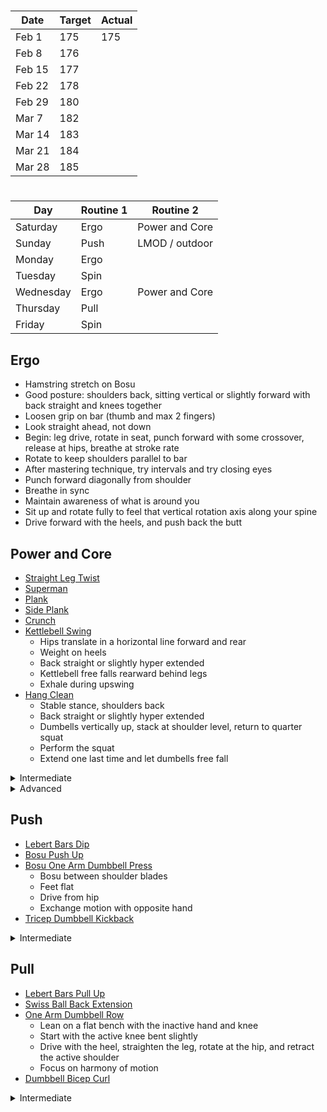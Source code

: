 #
Date | Target | Actual
--- | --- | ---
Feb 1 | 175 | 175
Feb 8 | 176 |
Feb 15 | 177 |
Feb 22 | 178 |
Feb 29 | 180 |
Mar 7 | 182 |
Mar 14 | 183 |
Mar 21 | 184 |
Mar 28 | 185 |
#
Day | Routine 1 | Routine 2
--- | --- | ---
Saturday | Ergo | Power and Core
Sunday | Push | LMOD / outdoor
Monday | Ergo
Tuesday | Spin
Wednesday | Ergo | Power and Core
Thursday | Pull
Friday | Spin

## Ergo
- Hamstring stretch on Bosu
- Good posture: shoulders back, sitting vertical or slightly forward with back straight and knees together
- Loosen grip on bar (thumb and max 2 fingers)
- Look straight ahead, not down
- Begin: leg drive, rotate in seat, punch forward with some crossover, release at hips, breathe at stroke rate
- Rotate to keep shoulders parallel to bar
- After mastering technique, try intervals and try closing eyes
- Punch forward diagonally from shoulder
- Breathe in sync
- Maintain awareness of what is around you
- Sit up and rotate fully to feel that vertical rotation axis along your spine
- Drive forward with the heels, and push back the butt

## Power and Core
- [Straight Leg Twist]
- [Superman]
- [Plank]
- [Side Plank]
- [Crunch]
- [Kettlebell Swing]
  - Hips translate in a horizontal line forward and rear
  - Weight on heels
  - Back straight or slightly hyper extended
  - Kettlebell free falls rearward behind legs
  - Exhale during upswing
- [Hang Clean]
  - Stable stance, shoulders back
  - Back straight or slightly hyper extended
  - Dumbells vertically up, stack at shoulder level, return to quarter squat
  - Perform the squat
  - Extend one last time and let dumbells free fall

<details><summary>Intermediate</summary>

- [Cross Crunch] (touch edge of ears, elbows fixed in plane of shoulders, reach and rotate to touch elbow to opposite knee)
- [Toe Touch] (press lower back into mat, legs straight up, crunch to touch toes)
- [One Arm Kettlebell Snatch] (initial rotation, keep weight close to body)
- [Power Clean And Jerk]
</details>

<details><summary>Advanced</summary>

- [Plyometric]
- [Hand Clap Foot Clap Rebound]
</details>

## Push
- [Lebert Bars Dip]
- [Bosu Push Up]
- [Bosu One Arm Dumbbell Press]
  - Bosu between shoulder blades
  - Feet flat
  - Drive from hip
  - Exchange motion with opposite hand
- [Tricep Dumbbell Kickback]

<details><summary>Intermediate</summary>

- [Flat Bench Dumbbell Press]
- [Flat Bench Dumbbell Fly]
</details>


## Pull
- [Lebert Bars Pull Up]
- [Swiss Ball Back Extension]
- [One Arm Dumbbell Row]
  - Lean on a flat bench with the inactive hand and knee
  - Start with the active knee bent slightly
  - Drive with the heel, straighten the leg, rotate at the hip, and retract the active shoulder
  - Focus on harmony of motion
- [Dumbbell Bicep Curl]

<details><summary>Intermediate</summary>

- [Lat Pulldown]
- [Dumbbell Shrugs]
</details>

[Plank]: http://michaelfekete.blogspot.com/2012/11/exercise-regular-plank-core-training.html
[Side Plank]: http://michaelfekete.blogspot.com/2012/11/exercise-side-plank-core-training.html
[Superman]: http://michaelfekete.blogspot.com/2012/11/exercise-superman-core-training.html
[Straight Leg Twist]: http://michaelfekete.blogspot.com/2012/11/exercise-straight-leg-twist-core.html
[Crunch]: http://michaelfekete.blogspot.com/2012/11/exercise-abdominal-crunch-core-training.html
[Plyometric]: http://michaelfekete.blogspot.com/2012/11/plyometric-exercises.html
[Hand Clap Foot Clap Rebound]: http://michaelfekete.blogspot.com/2012/11/exercise-hand-clap-foot-clap-rebound.html
[One Arm Kettlebell Snatch]: http://michaelfekete.blogspot.com/2012/11/exercise-one-arm-kettlebell-snatch.html
[Power Clean And Jerk]: http://michaelfekete.blogspot.com/2012/11/exercise-power-clean-and-jerk-hand.html
[Kettlebell Swing]: http://michaelfekete.blogspot.com/2012/11/the-kettlebell-swing.html
[Hang Clean]: http://michaelfekete.blogspot.com/2012/11/exercise-hang-clean.html

[Cross Crunch]: https://workoutlabs.com/exercise-guide/bicycle-crunches-air-bikes/
[Toe Touch]: https://workoutlabs.com/exercise-guide/jackknife-sit-up-crunch-toe-touches/
[One Arm Dumbbell Row]: https://workoutlabs.com/exercise-guide/one-arm-dumbbell-rows/
[Bosu Push Up]: https://workoutlabs.com/exercise-guide/bosu-ball-push-ups-pushups/
[Swiss Ball Back Extension]: https://workoutlabs.com/exercise-guide/swiss-ball-back-extensions/
[Flat Bench Dumbbell Press]: https://workoutlabs.com/exercise-guide/dumbbell-bench-press/
[Flat Bench Dumbbell Fly]: https://workoutlabs.com/exercise-guide/flat-bench-dumbbell-flyes/
[Tricep Dumbbell Kickback]: https://workoutlabs.com/exercise-guide/tricep-dumbbell-kickbacks/
[Dumbbell Bicep Curl]: https://workoutlabs.com/exercise-guide/standing-dumbbell-bicep-curls/
[Dumbbell Shrugs]: https://workoutlabs.com/exercise-guide/dumbbell-shrugs/
[Lat Pulldown]: https://workoutlabs.com/exercise-guide/close-grip-lat-pulldowns/

[Lebert Bars Pull Up]: https://www.youtube.com/watch?v=kEXYZyWdAGs
[Lebert Bars Dip]: https://www.youtube.com/watch?v=PpxAitTbKLQ

[Bosu One Arm Dumbbell Press]: https://www.youtube.com/watch?v=v5OwrIx9AGc